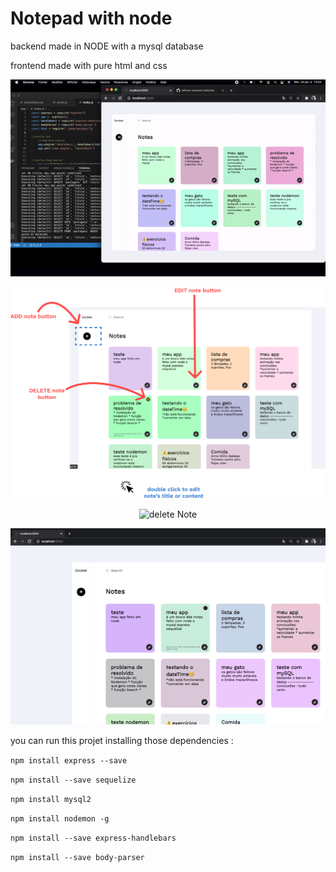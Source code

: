 # Notepad with node

backend made in NODE with a mysql database

frontend made with pure html and css 

<p align="center">
    <img alt="App" title="App gif" src="images/App.gif"/>
</p>
<p align="center">
    <img alt="App functions" title="App functions " src="images/appFunctions.png" with="100%"/>
</p>
<p align="center">
    <img alt="delete Note" title="delete Note" src="images/deleteNote.gif"/>
</p>
<p align="center">
    <img alt="save changes" title="save changes" src="images/saveChanges.gif"/>
</p>
you can run this projet installing those dependencies : 

```npm install express --save```

```npm install --save sequelize```

```npm install mysql2```

```npm install nodemon -g```

```npm install --save express-handlebars```

```npm install --save body-parser```

